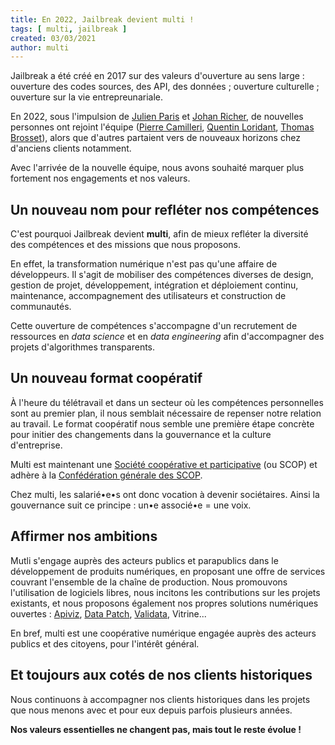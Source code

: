 ```yaml
---
title: En 2022, Jailbreak devient multi !
tags: [ multi, jailbreak ]
created: 03/03/2021
author: multi
---
```


Jailbreak a été créé en 2017 sur des valeurs d'ouverture au sens large : ouverture des codes sources, des API, des données ; ouverture culturelle ; ouverture sur la vie entrepreunariale.

En 2022, sous l'impulsion de [Julien Paris](/team?item=.%2Ftexts%2Fteam%2Fpeople%2FJulien-Paris.md) et [Johan Richer](/team?item=.%2Ftexts%2Fteam%2Fpeople%2FJohan-Richer.md), de nouvelles personnes ont rejoint l'équipe ([Pierre Camilleri](/team?item=.%2Ftexts%2Fteam%2Fpeople%2FPierre-Camilleri.md), [Quentin Loridant](/team?item=.%2Ftexts%2Fteam%2Fpeople%2FQuentin-Loridant.md), [Thomas Brosset](/team?item=.%2Ftexts%2Fteam%2Fpeople%2FThomas-Brosset.md)), alors que d'autres partaient vers de nouveaux horizons chez d'anciens clients notamment.

Avec l'arrivée de la nouvelle équipe, nous avons souhaité marquer plus fortement nos engagements et nos valeurs.

## Un nouveau nom pour refléter nos compétences

C'est pourquoi Jailbreak devient **multi**, afin de mieux refléter la diversité des compétences et des missions que nous proposons.

En effet, la transformation numérique n'est pas qu'une affaire de développeurs. Il s'agit de mobiliser des compétences diverses de design, gestion de projet, développement, intégration et déploiement continu, maintenance, accompagnement des utilisateurs et construction de communautés.

Cette ouverture de compétences s'accompagne d'un recrutement de ressources en _data science_ et en _data engineering_ afin d'accompagner des projets d'algorithmes transparents.

## Un nouveau format coopératif

À l'heure du télétravail et dans un secteur où les compétences personnelles sont au premier plan, il nous semblait nécessaire de repenser notre relation au travail. Le format coopératif nous semble une première étape concrète pour initier des changements dans la gouvernance et la culture d'entreprise. 

Multi est maintenant une [Société coopérative et participative](https://www.les-scop.coop/les-scop) (ou SCOP) et adhère à la [Confédération générale des SCOP](https://www.les-scop.coop/).

Chez multi, les salarié•e•s ont donc vocation à devenir sociétaires. Ainsi la gouvernance suit ce principe : un•e associé•e = une voix.

## Affirmer nos ambitions

Mutli s'engage auprès des acteurs publics et parapublics dans le développement de produits numériques, en proposant une offre de services couvrant l'ensemble de la chaîne de production. Nous promouvons l'utilisation de logiciels libres, nous incitons les contributions sur les projets existants, et nous proposons également nos propres solutions numériques ouvertes : [Apiviz](/references?item=.%2Ftexts%2Freferences%2Fprojects%2Fapiviz.md), [Data Patch](/references?item=.%2Ftexts%2Freferences%2Fprojects%2Fdata-patch.md), [Validata](/references?item=.%2Ftexts%2Freferences%2Fprojects%2Fvalidata.md), Vitrine...

En bref, multi est une coopérative numérique engagée auprès des acteurs publics et des citoyens, pour l'intérêt général.

## Et toujours aux cotés de nos clients historiques

Nous continuons à accompagner nos clients historiques dans les projets que nous menons avec et pour eux depuis parfois plusieurs années. 

**Nos valeurs essentielles ne changent pas, mais tout le reste évolue !**
